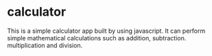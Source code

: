 # calculator

This is a simple calculator app built by using javascript. It can perform simple mathematical calculations such as addition, subtraction. multiplication and division.

